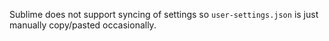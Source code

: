 Sublime does not support syncing of settings so `user-settings.json` is just manually copy/pasted occasionally.
